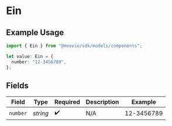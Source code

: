 # Ein

## Example Usage

```typescript
import { Ein } from "@moovio/sdk/models/components";

let value: Ein = {
  number: "12-3456789",
};
```

## Fields

| Field              | Type               | Required           | Description        | Example            |
| ------------------ | ------------------ | ------------------ | ------------------ | ------------------ |
| `number`           | *string*           | :heavy_check_mark: | N/A                | 12-3456789         |